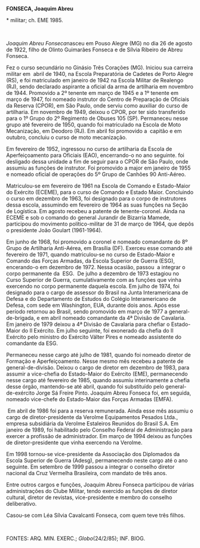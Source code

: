 **FONSECA, Joaquim Abreu**

\* militar; ch. EME 1985.

 

*Joaquim Abreu Fonseca*nasceu em Pouso Alegre (MG) no dia 26 de agosto
de 1922, filho de Olinto Guimarães Fonseca e de Sílvia Ribeiro de Abreu
Fonseca.

Fez o curso secundário no Ginásio Três Corações (MG). Iniciou sua
carreira militar em  abril de 1940, na Escola Preparatória de Cadetes de
Porto Alegre (RS), e foi matriculado em janeiro de 1942 na Escola
Militar de Realengo (RJ), sendo declarado aspirante a oficial da arma de
artilharia em novembro de 1944. Promovido a 2º tenente em março de 1945
e a 1º tenente em março de 1947, foi nomeado instrutor do Centro de
Preparação de Oficiais da Reserva (CPOR), em São Paulo, onde serviu como
auxiliar do curso de artilharia. Em novembro de 1949, deixou o CPOR, por
ter sido transferido para o 1º Grupo do 2º Regimento de Obuses 105 (SP).
Permaneceu nesse grupo até fevereiro de 1950, quando foi matriculado na
Escola de Moto Mecanização, em Deodoro (RJ). Em abril foi promovido a 
capitão e em outubro, concluiu o curso de moto mecanização.

Em fevereiro de 1952, ingressou no curso de artilharia da Escola de
Aperfeiçoamento para Oficiais (EAO), encerrando-o no ano seguinte. foi
desligado dessa unidade a fim de seguir para o CPOR de São Paulo, onde
assumiu as funções de instrutor. Foi promovido a major em janeiro de
1955 e nomeado oficial de operações do 5º Grupo de Canhões 90
Anti-Aéreo.

Matriculou-se em fevereiro de 1961 na Escola de Comando e Estado-Maior
do Exército (ECEME), para o curso de Comando e Estado Maior. Concluindo
o curso em dezembro de 1963, foi designado para o corpo de instrutores
dessa escola, assumindo em fevereiro de 1964 as suas funções na Seção de
Logística. Em agosto recebeu a patente de tenente-coronel. Ainda na
ECEME e sob o comando do general Jurandir de Bizarria Mamede, participou
do movimento político-militar de 31 de março de 1964, que depôs o
presidente João Goulart (1961-1964).

Em junho de 1968, foi promovido a coronel e nomeado comandante do 8º
Grupo de Artilharia Anti-Aérea, em Brasília (DF). Exerceu esse comando
até fevereiro de 1971, quando matriculou-se no curso de Estado-Maior e
Comando das Forças Armadas, da Escola Superior de Guerra (ESG),
encerando-o em dezembro de 1972. Nessa ocasião, passou  a integrar o
corpo permanente da  ESG.  De julho a dezembro de 1973 estagiou no Curso
Superior de Guerra, cumulativamente com as funções que vinha exercendo
no corpo permanente daquela escola. Em julho de 1974, foi designado para
o cargo de assessor do Brasil na Junta Interamericana de Defesa e do
Departamento de Estudos do Colégio Interamericano de Defesa, com sede em
Washington, EUA, durante dois anos. Após esse período retornou ao
Brasil, sendo promovido em março de 1977 a general-de-brigada, e em
abril nomeado comandante da 4ª Divisão de Cavalaria. Em janeiro de 1979
deixou a 4ª Divisão de Cavalaria para chefiar o Estado-Maior do II
Exército. Em julho seguinte, foi exonerado da chefia do II Exército pelo
ministro do Exército Válter Pires e nomeado assistente do comandante da
ESG.

Permaneceu nesse cargo até julho de 1981, quando foi nomeado diretor de
Formação e Aperfeiçoamento. Nesse mesmo mês recebeu a patente de
general-de-divisão. Deixou o cargo de diretor em dezembro de 1983, para
assumir a vice-chefia do Estado-Maior do Exército (EME), permanecendo
nesse cargo até fevereiro de 1985, quando assumiu interinamente a chefia
desse órgão, mantendo-se até abril, quando foi substituído pelo
general-de-exército Jorge Sá Freire Pinto. Joaquim Abreu Fonseca foi, em
seguida, nomeado vice-chefe do Estado-Maior das Forças Armadas (EMFA).

 Em abril de 1986 foi para a reserva remunerada. Ainda esse mês assumiu
o cargo de diretor-presidente da Verolme Equipamentos Pesados Ltda.,
empresa subsidiária da Verolme Estaleiros Reunidos do Brasil S.A. Em
janeiro de 1989, foi habilitado pelo Conselho Federal de Administração
para exercer a profissão de administrador. Em março de 1994 deixou as
funções de diretor-presidente que vinha exercendo na Verolme.

Em 1998 tornou-se vice-presidente da Associação dos Diplomados da Escola
Superior de Guerra (Adesg), permanecendo neste cargo até o ano seguinte.
Em setembro de 1999 passou a integrar o conselho diretor nacional da
Cruz Vermelha Brasileira, com mandato de três anos.

Entre outros cargos e funções, Joaquim Abreu Fonseca participou de
várias administrações do Clube Militar, tendo exercido as funções de
diretor cultural, diretor de revistas, vice-presidente e membro do
conselho deliberativo.

Casou-se com Léa Sílvia Cavalcanti Fonseca, com quem teve três filhos.

 

FONTES: ARQ. MIN. EXERC.; *Globo*(24/2/85); INF. BIOG.

 

 
